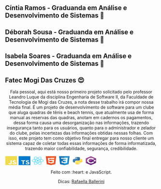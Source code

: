 ## Cíntia Ramos - Graduanda em Análise e Desenvolvimento de Sistemas 🎾
## Déborah Sousa - Graduanda em Análise e Desenvolvimento de Sistemas 🎾
## Isabela Soares - Graduanda em Análise e Desenvolvimento de Sistemas 🎾

## Fatec Mogi Das Cruzes 😍

<div align="center">
Fala pessoal, aqui está nosso primeiro projeto solicitado pelo professor Leandro Luque da disciplina Engenharia de Software II, da Faculdade de Tecnologia de Mogi das Cruzes, a nota desse trabalho irá compor nossa média final. É um projeto de desenvolvimento de software para um clube que aluga quadras de tênis e beach tennis, que atualmente usa de forma manual as reservas das quadras, anotam em cadernos os pagamentos, dessa forma causa uma desorganização nas informações, trazendo insegurança tanto para os usuários, quanto para o administrador e zelador do clube, pelas incertezas das informações obtidas nessas folhas. Com isso, este projeto tem como objetivo final entregar para nosso cliente um sistema capaz de coletar todas essas informações de forma informatizada, trazendo maior confiabilidade, segurança, credibilidade.
  
</div>
<div style="display: inline_block"><br>
  <img align="center" alt="Cintia-Js" height="30" width="40" src="https://raw.githubusercontent.com/devicons/devicon/master/icons/javascript/javascript-plain.svg">
  <img align="center" alt="Cintia-Ts" height="30" width="40" src="https://raw.githubusercontent.com/devicons/devicon/master/icons/typescript/typescript-plain.svg">
  <img align="center" alt="Cintia-React" height="30" width="40" src="https://raw.githubusercontent.com/devicons/devicon/master/icons/react/react-original.svg">
  <img align="center" alt="Cintia-HTML" height="30" width="40" src="https://raw.githubusercontent.com/devicons/devicon/master/icons/html5/html5-original.svg">
  <img align="center" alt="Cintia-CSS" height="30" width="40" src="https://raw.githubusercontent.com/devicons/devicon/master/icons/css3/css3-original.svg">
  <img align="center" alt="Cintia-Python" height="30" width="40" src="https://raw.githubusercontent.com/devicons/devicon/master/icons/python/python-original.svg">
  <img align="center" alt="Cintia-Csharp" height="30" width="40" src="https://raw.githubusercontent.com/devicons/devicon/master/icons/csharp/csharp-original.svg">
  

 
</div>
<div align="center">
  <p>Feito com :heart: e JavaScript.</p>
  <p>Dicas: <a href="https://github.com/rafaballerini">Rafaella Ballerini</a></p>
</div>
